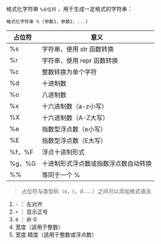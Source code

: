 格式化字符串 `%占位符` ，用于生成一定格式的字符串：

`格式化字符串 % (参数1，参数2，...)`

| 占位符 | 意义
| --- | ---
| %s | 字符串，使用 str 函数转换
| %r | 字符串，使用 repr 函数转换
| %c | 整数转换为单个字符
| %d | 十进制数
| %o | 八进制数
| %x | 十六进制数（a-z小写）
| %X | 十六进制数（A-Z大写）
| %e | 指数型浮点数（e小写）
| %E | 指数型浮点数（E大写）
| %f，%F | 浮点十进制形式
| %g，%G | 十进制形式浮点数或指数浮点数自动转换
| %% | 等同于一个 %

> 占位符与类型码（s，r，d……）之间可以添加格式语法

1. `-` ： 左对齐
2. `+` ： 显示正号
3. `0` ： 补 0
4. 宽度（适用于整数）
5. 宽度.精度（适用于整数或浮点数）